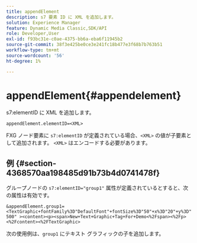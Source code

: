```yaml
---
title: appendElement
description: s7 要素 ID に XML を追加します。
solution: Experience Manager
feature: Dynamic Media Classic,SDK/API
role: Developer,User
exl-id: f93bc31e-c0ae-4375-bb6a-eba6f11945b2
source-git-commit: 38f3e425be0ce3e241fc18b477e3f68b7b763b51
workflow-type: tm+mt
source-wordcount: '56'
ht-degree: 1%

---
```


# appendElement{#appendelement}

s7:elementID に XML を追加します。

`appendElement.elementID=<XML>`

FXG ノード要素に `s7:elementID` が定義されている場合、`<XML>` の値が子要素として追加されます。 `<XML>` はエンコードする必要があります。

## 例 {#section-4368570aa198485d91b73b4d0741478f}

グループノードの `s7:elementID="group1"` 属性が定義されているとすると、次の属性は有効です。

`&appendElement.group1=<TextGraphic+fontFamily%3D"DefaultFont"+fontSize%3D"50"+x%3D"20"+y%3D"500" ><content><p><span>New+Text+Graphic+Tag+For+Demo<%2Fspan><%2Fp><%2Fcontent><%2FTextGraphic>`

次の使用例は、`group1` にテキスト グラフィックの子を追加します。
